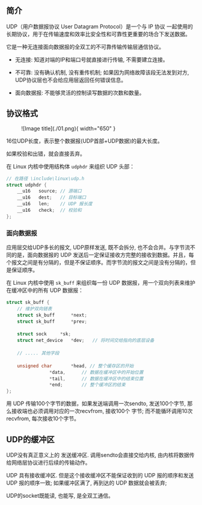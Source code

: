 

## **简介**

UDP（用户数据报协议 User Datagram Protocol）是一个与 IP 协议 一起使用的长期协议，用于在传输速度和效率比安全性和可靠性更重要的场合下发送数据。

它是一种无连接面向数据报的全双工的不可靠传输传输层通信协议。


- 无连接: 知道对端的IP和端口号就直接进行传输, 不需要建立连接。

- 不可靠: 没有确认机制, 没有重传机制; 如果因为网络故障该段无法发到对方, UDP协议层也不会给应用层返回任何错误信息。

- 面向数据报: 不能够灵活的控制读写数据的次数和数量。

## **协议格式**


<figure markdown="span">
  ![Image title](./01.png){ width="650" }
</figure>


16位UDP长度，表示整个数据报(UDP首部+UDP数据)的最大长度。

如果校验和出错，就会直接丢弃。

在 Linux 内核中使用结构体 `udphdr` 来组织 UDP 头部：

```c
// 在路径 \include\linux\udp.h
struct udphdr {
	__u16	source; // 源端口
	__u16	dest;   // 目标端口
	__u16	len;    // UDP 报长度
	__u16	check;  // 校验和
};
```





### **面向数据报**

应用层交给UDP多长的报文, UDP原样发送, 既不会拆分, 也不会合并。与字节流不同的是，面向数据报的 UDP 发送后一定保证接收方完整的接收到数据。并且，每个报文之间是有分隔的，但是不保证顺序。而字节流的报文之间是没有分隔的，但是保证顺序。

在 Linux 内核中使用 `sk_buff` 来组织每一份 UDP 数据报，用一个双向列表来维护在缓冲区中的所有 UDP 数据报：

```c
struct sk_buff {
	// 维护双向链表
	struct sk_buff		*next;
	struct sk_buff		*prev;

	struct sock		*sk;
	struct net_device	*dev;   // 将时间交给指向的底层设备

    // ..... 其他字段

	unsigned char		*head, // 整个缓存区的开始
				*data,      // 数据在缓冲区中的开始位置
				*tail,      // 数据在缓冲区中的结束位置
				*end;       // 整个缓冲区的结束
};

```

用 UDP 传输100个字节的数据，如果发送端调用一次sendto, 发送100个字节, 那么接收端也必须调用对应的一次recvfrom, 接收100个
字节; 而不能循环调用10次recvfrom, 每次接收10个字节。

## **UDP的缓冲区**


UDP没有真正意义上的 发送缓冲区. 调用sendto会直接交给内核, 由内核将数据传给网络层协议进行后续的传输动作。

UDP 具有接收缓冲区. 但是这个接收缓冲区不能保证收到的 UDP 报的顺序和发送 UDP 报的顺序一致; 如果缓冲区满了, 再到达的 UDP 数据就会被丢弃;

UDP的socket既能读, 也能写, 是全双工通信。
